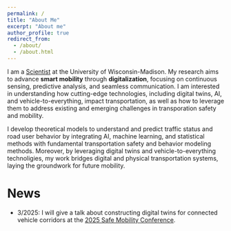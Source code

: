 ```yaml
---
permalink: /
title: "About Me"
excerpt: "About me"
author_profile: true
redirect_from: 
  - /about/
  - /about.html
---
```


I am a [Scientist](https://directory.engr.wisc.edu/cee/Staff/Li_Pei/) at the University of Wisconsin-Madison. My research aims to advance **smart mobility** through **digitalization**, focusing on continuous sensing, predictive analysis, and seamless communication. I am interested in understanding how cutting-edge technologies, including digital twins, AI, and vehicle-to-everything, impact transportation, as well as how to leverage them to address existing and emerging challenges in transporation safety and mobility.

I develop theoretical models to understand and predict traffic status and road user behavior by integrating AI, machine learning, and statistical methods with fundamental transportation safety and behavior modeling methods. Moreover, by leveraging digital twins and vehicle-to-everything technoligies, my work bridges digital and physical transportation systems, laying the groundwork for future mobility.



News
===
- 3/2025: I will give a talk about constructing digital twins for connected vehicle corridors at the [2025 Safe Mobility Conference](https://aaafoundation.org/2025smc-about/). 


<script type="text/javascript" id="clustrmaps" src="//clustrmaps.com/map_v2.js?d=K6BZH5UjZhUNb3GovbJmBXk2OEmeuOHBxo9_4xHdTAQ&cl=ffffff&w=200"></script>